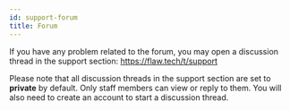 ```yaml
---
id: support-forum
title: Forum
---
```


If you have any problem related to the forum, you may open a discussion thread in the support section: https://flaw.tech/t/support

Please note that all discussion threads in the support section are set to **private** by default. Only staff members can view or reply to them. You will also need to create an account to start a discussion thread.